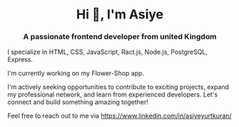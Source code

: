 <h1 align="center">Hi 👋, I'm Asiye</h1>
<h3 align="center">A passionate frontend developer from united Kingdom</h3>

I specialize in HTML, CSS, JavaScript, Ract.js, Node.js, PostgreSQL, Express.

I'm currently working on my Flower-Shop app.

I'm actively seeking opportunities to contribute to exciting projects, expand my professional network, and learn from experienced developers. Let's connect and build something amazing together!

Feel free to reach out to me via https://www.linkedin.com/in/asiyeyurtkuran/
